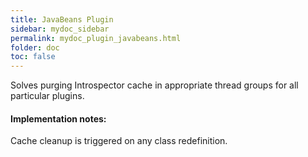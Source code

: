 ```yaml
---
title: JavaBeans Plugin
sidebar: mydoc_sidebar
permalink: mydoc_plugin_javabeans.html
folder: doc
toc: false
---
```

Solves purging Introspector cache in appropriate thread groups for all particular plugins.

#### Implementation notes:
Cache cleanup is triggered on any class redefinition.

